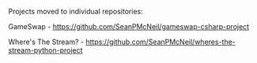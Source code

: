 Projects moved to individual repositories:

GameSwap - https://github.com/SeanPMcNeil/gameswap-csharp-project

Where's The Stream? - https://github.com/SeanPMcNeil/wheres-the-stream-python-project
